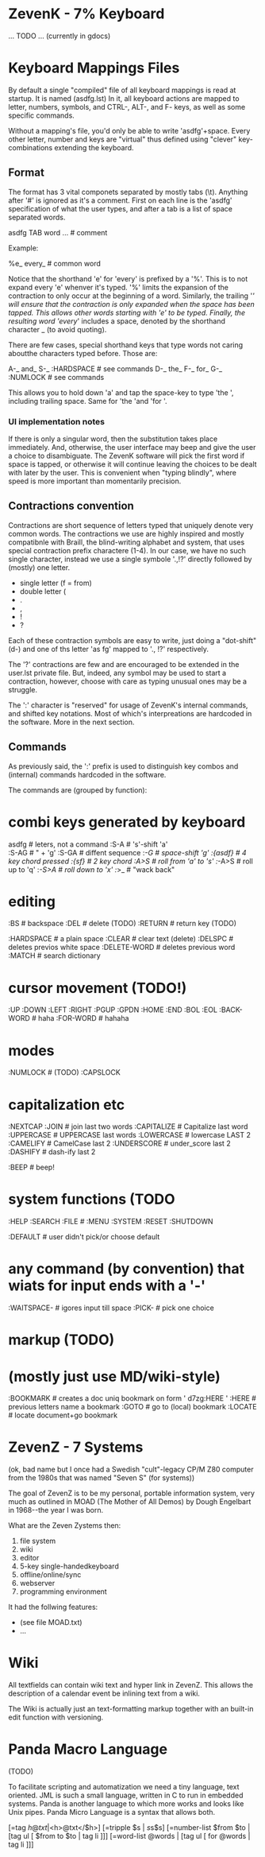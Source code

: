 # ZevenK - 7% Keyboard

... TODO ... (currently in gdocs)

# Keyboard Mappings Files

By default a single "compiled" file of all keyboard mappings is read at startup. It is named (asdfg.lst) In it, all keyboard actions are mapped to letter, numbers, symbols, and CTRL-, ALT-, and F- keys, as well as some specific commands.

Without a mapping's file, you'd only be able to write 'asdfg'+space. Every other letter, number and keys are "virtual" thus defined using "clever" key-combinations extending the keyboard.

## Format

The format has 3 vital componets separated by mostly tabs (\t). Anything after '#' is ignored as it's a comment. First on each line is the 'asdfg' specification of what the user types, and after a tab is a list of space separated words.

  asdfg   TAB     word ... # comment

Example:

  %e_     every_ # common word

Notice that the shorthand 'e' for 'every' is prefixed by a '%'. This is to not expand every 'e' whenver it's typed. '%' limits the expansion of the contraction to only occur at the beginning of a word. Similarly, the trailing '_' will ensure that the contraction is only expanded when the space has been tapped. This allows other words starting with 'e' to be typed. Finally, the resulting word 'every_' includes a space, denoted by the shorthand character _ (to avoid quoting).

There are few cases, special shorthand keys that type words not caring aboutthe characters typed before. Those are:

  A-_     and_
  S-_     :HARDSPACE # see commands
  D-_     the_
  F-_     for_
  G-_     :NUMLOCK # see commands

This allows you to hold down 'a' and tap the space-key to type 'the ', including trailing space. Same for 'the 'and 'for '.

### UI implementation notes

If there is only a singular word, then the substitution takes place immediately. And, otherwise, the user interface may beep and give the user a choice to disambiguate. The ZevenK software will pick the first word if space is tapped, or otherwise it will continue leaving the choices to be dealt with later by the user. This is convenient when "typing blindly", where speed is more important than momentarily precision.

## Contractions convention

Contractions are short sequence of letters typed that uniquely denote very common words. The contractions we use are highly inspired and mostly compatibnle with Braill, the blind-writing alphabet and system, that uses special contraction prefix charactere (1-4). In our case, we have no such single character, instead we use a single symbole '.,!?' directly followed by (mostly) one letter.

* single letter (f = from)
* double letter (
* .
* ,
* !
* ?

Each of these contraction symbols are easy to write, just doing a "dot-shift" (d-) and one of ths letter 'as fg' mapped to '., !?' respectively.

The '?' contractions are few and are encouraged to be extended in the user.lst private file. But, indeed, any symbol may be used to start a contraction, however, choose with care as typing unusual ones may be a struggle.

The ':' character is "reserved" for usage of ZevenK's internal commands, and shifted key notations. Most of which's interpreations  are hardcoded in the software. More in the next section.

## Commands

As previously said, the ':' prefix is used to distinguish key combos and (internal) commands hardcoded in the software.

The commands are (grouped by function):

  # combi keys generated by keyboard
  asdfg        # leters, not a command
  :S-A         # 's'-shift 'a'  
  :S-AG        #      "    +  'g'
  :S-GA        # diffent sequence
  :_-G         # space-shift 'g'
  :{asdf}      # 4 key chord pressed
  :{sf}        # 2 key chord
  :A>S         # roll from 'a' to 's'
  :_-A>S       # roll up to 'q'
  :_-S>A       # roll down to 'x'
  :_>_         # "wack back"
  
  # editing
  :BS          # backspace
  :DEL         # delete (TODO)
  :RETURN      # return key (TODO)

  :HARDSPACE   # a plain space
  :CLEAR       # clear text (delete)
  :DELSPC      # deletes previos white space
  :DELETE-WORD # deletes previous word
  :MATCH       # search dictionary

  # cursor movement (TODO!)
  :UP
  :DOWN
  :LEFT
  :RIGHT
  :PGUP
  :GPDN
  :HOME
  :END
  :BOL
  :EOL
  :BACK-WORD   # haha
  :FOR-WORD    # hahaha

  # modes
  :NUMLOCK     # (TODO)
  :CAPSLOCK

  # capitalization etc
  :NEXTCAP
  :JOIN        # join last two words
  :CAPITALIZE  # Capitalize last word
  :UPPERCASE   # UPPERCASE last words
  :LOWERCASE   # lowercase LAST 2
  :CAMELIFY    # CamelCase last 2
  :UNDERSCORE  # under_score last 2
  :DASHIFY     # dash-ify last 2

  :BEEP        # beep!

  # system functions (TODO
  :HELP
  :SEARCH
  :FILE	       # 
  :MENU
  :SYSTEM
  :RESET
  :SHUTDOWN

  :DEFAULT     # user didn't pick/or choose default

  # any command (by convention) that wiats for input ends with a '-'
  :WAITSPACE-  # igores input till space
  :PICK-       # pick one choice

  # markup (TODO)
  # (mostly just use MD/wiki-style)
  :BOOKMARK    # creates a doc uniq bookmark on form ' d7zg:HERE '
  :HERE        # previous letters name a bookmark
  :GOTO        # go to (local) bookmark
  :LOCATE      # locate document+go bookmark

# ZevenZ - 7 Systems

(ok, bad name but I once had a Swedish "cult"-legacy CP/M Z80 computer from the 1980s that was named "Seven S" (for systems))

The goal of ZevenZ is to be my personal, portable information system, very much as outlined in MOAD (The Mother of All Demos) by Dough Engelbart in 1968--the year I was born.

What are the Zeven Zystems then:
1. file system
2. wiki
3. editor
4. 5-key single-handedkeyboard
5. offline/online/sync
6. webserver
7. programming environment

It had the follwing features:
- (see file MOAD.txt)
- ...

# Wiki

All textfields can contain wiki text and hyper link in ZevenZ. This allows the description of a calendar event be inlining text from a wiki.

The Wiki is actually just an text-formatting markup together with an built-in edit function with versioning.

# Panda Macro Language

(TODO)

To facilitate scripting and automatization we need a tiny language, text oriented. JML is such a small language, written in C to run in embedded systems. Panda is another language to which more works and looks like Unix pipes. Panda Micro Language is a syntax that allows both.

[=tag $h @txt | <$h>@txt</$h>]
[=tripple  $s | $s$s$s]
[=number-list $from $to |
  [tag ul [ $from to $to | tag li ]]]
[=word-list @words |
  [tag ul [ for @words | tag li ]]]